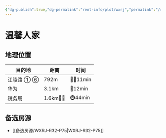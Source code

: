 ```yaml
---
{"dg-publish":true,"dg-permalink":"rent-info/plot/wxrj","permalink":"/rent-info/plot/wxrj/"}
---
```



# 温馨人家

## 地理位置

| 目的地     | 距离       | 时间       |
| ---------- | ---------- | ---------- |
| 江陵路 ① ⑥ | 792m       | 🚶‍♂️11min |
| 华为       | 3.1km      | 🛵12min    |
| 税务局     | 1.6km🚶‍♂️ | 🚇44min    |

## 备选房源

- [[备选房源/WXRJ-R32-P75\|WXRJ-R32-P75]]

